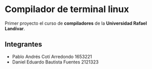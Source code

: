 # Compilador de terminal linux
Primer proyecto el curso de **compiladores** de la **Universidad Rafael Landívar**.

## Integrantes
- Pablo Andrés Cotí Arredondo 1653221
- Daniel Eduardo Bautista Fuentes 2121323